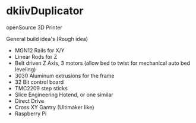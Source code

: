 # dkiivDuplicator
openSource 3D Printer

General build idea's (Rough idea)
- MGN12 Rails for X/Y
- Linear Rods for Z
- Belt driven Z Axis, 3 motors (allow bed to twist for mechanical auto bed leveling)
- 3030 Aluminum extrusions for the frame
- 32 Bit control board
- TMC2209 step sticks
- Slice Engineering Hotend, or one similar
- Direct Drive
- Cross XY Gantry (Ultimaker like)
- Raspberry Pi